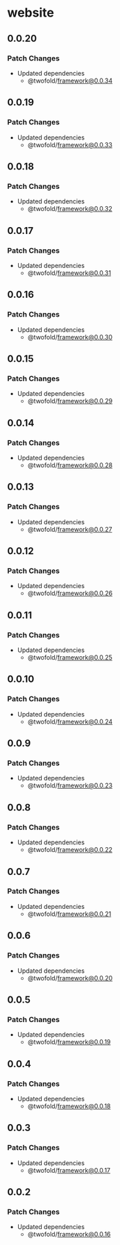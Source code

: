 # website

## 0.0.20

### Patch Changes

- Updated dependencies
  - @twofold/framework@0.0.34

## 0.0.19

### Patch Changes

- Updated dependencies
  - @twofold/framework@0.0.33

## 0.0.18

### Patch Changes

- Updated dependencies
  - @twofold/framework@0.0.32

## 0.0.17

### Patch Changes

- Updated dependencies
  - @twofold/framework@0.0.31

## 0.0.16

### Patch Changes

- Updated dependencies
  - @twofold/framework@0.0.30

## 0.0.15

### Patch Changes

- Updated dependencies
  - @twofold/framework@0.0.29

## 0.0.14

### Patch Changes

- Updated dependencies
  - @twofold/framework@0.0.28

## 0.0.13

### Patch Changes

- Updated dependencies
  - @twofold/framework@0.0.27

## 0.0.12

### Patch Changes

- Updated dependencies
  - @twofold/framework@0.0.26

## 0.0.11

### Patch Changes

- Updated dependencies
  - @twofold/framework@0.0.25

## 0.0.10

### Patch Changes

- Updated dependencies
  - @twofold/framework@0.0.24

## 0.0.9

### Patch Changes

- Updated dependencies
  - @twofold/framework@0.0.23

## 0.0.8

### Patch Changes

- Updated dependencies
  - @twofold/framework@0.0.22

## 0.0.7

### Patch Changes

- Updated dependencies
  - @twofold/framework@0.0.21

## 0.0.6

### Patch Changes

- Updated dependencies
  - @twofold/framework@0.0.20

## 0.0.5

### Patch Changes

- Updated dependencies
  - @twofold/framework@0.0.19

## 0.0.4

### Patch Changes

- Updated dependencies
  - @twofold/framework@0.0.18

## 0.0.3

### Patch Changes

- Updated dependencies
  - @twofold/framework@0.0.17

## 0.0.2

### Patch Changes

- Updated dependencies
  - @twofold/framework@0.0.16
